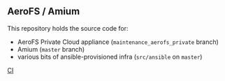 AeroFS / Amium
---

This repository holds the source code for:
  - AeroFS Private Cloud appliance (`maintenance_aerofs_private` branch)
  - Amium (`master` branch)
  - various bits of ansible-provisioned infra (`src/ansible` on `master`)


[CI](docs/engineering/references/ci.md)

